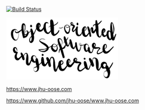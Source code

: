 [![Build Status](https://travis-ci.com/jhu-oose/www.jhu-oose.com.svg?branch=master)](https://travis-ci.com/jhu-oose/www.jhu-oose.com)

<img alt="Object-Oriented Software Engineering" src="logo.png" width="300">

https://www.jhu-oose.com

https://www.github.com/jhu-oose/www.jhu-oose.com
